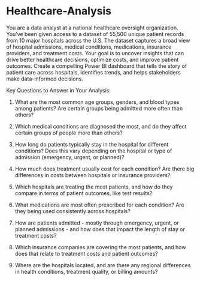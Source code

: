# Healthcare-Analysis

You are a data analyst at a national healthcare oversight organization. You’ve been given access to a dataset of 55,500 unique patient records from 10 major hospitals across the U.S. The dataset captures a broad view of hospital admissions, medical conditions, medications, insurance providers, and treatment costs. Your goal is to uncover insights that can drive better healthcare decisions, optimize costs, and improve patient outcomes. Create a compelling Power BI dashboard that tells the story of patient care across hospitals, identifies trends, and helps stakeholders make data-informed decisions.

Key Questions to Answer in Your Analysis:
1.	What are the most common age groups, genders, and blood types among patients? Are certain groups being admitted more often than others?

2.	Which medical conditions are diagnosed the most, and do they affect certain groups of people more than others?

3.	How long do patients typically stay in the hospital for different conditions? Does this vary depending on the hospital or type of admission (emergency, urgent, or planned)?

4.	How much does treatment usually cost for each condition? Are there big differences in costs between hospitals or insurance providers?

5.	Which hospitals are treating the most patients, and how do they compare in terms of patient outcomes, like test results?

6.	What medications are most often prescribed for each condition? Are they being used consistently across hospitals?

7.	How are patients admitted - mostly through emergency, urgent, or planned admissions - and how does that impact the length of stay or treatment costs?

8.	Which insurance companies are covering the most patients, and how does that relate to treatment costs and patient outcomes?

9.	Where are the hospitals located, and are there any regional differences in health conditions, treatment quality, or billing amounts?
